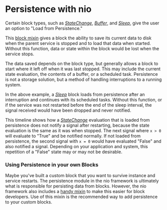 # Persistence with nio

Certain block types, such as [_StateChange_](https://blocks.n.io/StateChange), [_Buffer_](https://blocks.n.io/Buffer), and [_Sleep_](https://blocks.n.io/Sleep), give the user an option to "Load from Persistence."

<!-- TODO: add image of load from persistence prop -->

This [block mixin](/blocks/block-development/mixins.html) gives a block the ability to save its current data to disk when the parent service is stopped and to load that data when started. Without this function, data or state within the block would be lost when the service stops.

The data saved depends on the block type, but generally allows a block to start where it left off when it was last stopped. This may include the current state evaluation, the contents of a buffer, or a scheduled task. Persistence is not a storage solution, but a method of handling interruptions to a running system.

<!-- TODO: insert figure 1 image – should this go through design? -->

In the above example, a [_Sleep_](https://blocks.n.io/Sleep) block loads from persistence after an interruption and continues with its scheduled tasks. Without this function, or if the service was not restarted before the end of the sleep interval, the signal received would have been dropped and never notified.

<!-- TODO: insert figure 2 – should this go through design? -->

This timeline shows how a [_StateChange_](https://blocks.n.io/StateChange) evaluation that is loaded from persistence does not notify a signal after restarting, because the state evaluation is the same as it was when stopped. The next signal where `x > 0` will evaluate to "True" and be notified normally. If not loaded from persistence, the second signal with `x = 0` would have evaluated "False" and also notified a signal. Depending on your application and system, this repetition of a "False" state may or may not be desirable.

### Using Persistence in your own Blocks

Maybe you've built a custom block that you want to survive instance and service restarts. The persistence module in the nio framework is ultimately what is responsible for persisting data from blocks. However, the nio framework also includes a [handy mixin](https://github.com/niolabs/nio/tree/master/nio/block/mixins/persistence) to make this easier for block developers. Use of this mixin is the recommended way to add persistence to your custom blocks.

<!-- TODO: add "Read more about how to use the Persistence mixin [here](link)" when docs are ready -->
